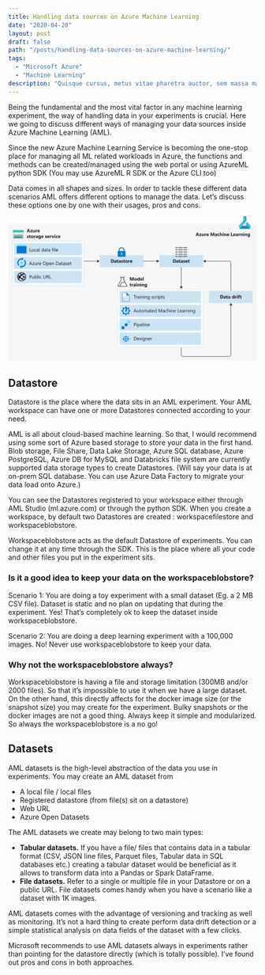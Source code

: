 ```yaml
---
title: Handling data sources on Azure Machine Learning
date: "2020-04-20"
layout: post
draft: false
path: "/posts/handling-data-sources-on-azure-machine-learning/"
tags:
  - "Microsoft Azure"
  - "Machine Learning"
description: "Quisque cursus, metus vitae pharetra auctor, sem massa mattis sem, at interdum magna augue eget diam. Vestibulum ante ipsum primis in faucibus orci luctus et ultrices posuere cubilia Curae; Morbi lacinia molestie dui. Praesent blandit dolor. Sed non quam. In vel mi sit amet augue congue elementum."
---
```


Being the fundamental and the most vital factor in any machine learning experiment, the way of handling data in your experiments is crucial. Here we going to discuss different ways of managing your data sources inside Azure Machine Learning (AML).

Since the new Azure Machine Learning Service is becoming the one-stop place for managing all ML related workloads in Azure, the functions and methods can be created/managed using the web portal or using AzureML python SDK (You may use AzureML R SDK or the Azure CLI too)

Data comes in all shapes and sizes. In order to tackle these different data scenarios AML offers different options to manage the data. Let’s discuss these options one by one with their usages, pros and cons.

![Nulla faucibus vestibulum eros in tempus. Vestibulum tempor imperdiet velit nec dapibus](./01.svg)

## Datastore

Datastore is the place where the data sits in an AML experiment. Your AML workspace can have one or more Datastores connected according to your need.

AML is all about cloud-based machine learning. So that, I would recommend using some sort of Azure based storage to store your data in the first hand. Blob storage, File Share, Data Lake Storage, Azure SQL database, Azure PostgreSQL, Azure DB for MySQL and Databricks file system are currently supported data storage types to create Datastores. (Will say your data is at on-prem SQL database. You can use Azure Data Factory to migrate your data load onto Azure.)

You can see the Datastores registered to your workspace either through AML Studio (ml.azure.com) or through the python SDK. When you create a workspace, by default two Datastores are created : workspacefilestore and workspaceblobstore.

Workspaceblobstore acts as the default Datastore of experiments. You can change it at any time through the SDK. This is the place where all your code and other files you put in the experiment sits.

### Is it a good idea to keep your data on the workspaceblobstore?

Scenario 1: You are doing a toy experiment with a small dataset (Eg. a 2 MB CSV file). Dataset is static and no plan on updating that during the experiment. Yes! That’s completely ok to keep the dataset inside workspaceblobstore.

Scenario 2: You are doing a deep learning experiment with a 100,000 images. No! Never use workspaceblobstore to keep your data.

### Why not the workspaceblobstore always?

Workspaceblobstore is having a file and storage limitation (300MB and/or 2000 files). So that it’s impossible to use it when we have a large dataset. On the other hand, this directly affects for the docker image size (or the snapshot size) you may create for the experiment. Bulky snapshots or the docker images are not a good thing. Always keep it simple and modularized. So always the workspaceblobstore is a no go!

## Datasets

AML datasets is the high-level abstraction of the data you use in experiments. You may create an AML dataset from

* A local file / local files
* Registered datastore (from file(s) sit on a datastore)
* Web URL
* Azure Open Datasets

The AML datasets we create may belong to two main types:

* **Tabular datasets.** If you have a file/ files that contains data in a tabular format (CSV, JSON line files, Parquet files, Tabular data in SQL databases etc.) creating a tabular dataset would be beneficial as it allows to transform data into a Pandas or Spark DataFrame.
* **File datasets.** Refer to a single or multiple file in your Datastore or on a public URL. File datasets comes handy when you have a scenario like a dataset with 1K images.

AML datasets comes with the advantage of versioning and tracking as well as monitoring. It’s not a hard thing to create perform data drift detection or a simple statistical analysis on data fields of the dataset with a few clicks.  

Microsoft recommends to use AML datasets always in experiments rather than pointing for the datastore directly (which is totally possible). I’ve found out pros and cons in both approaches.